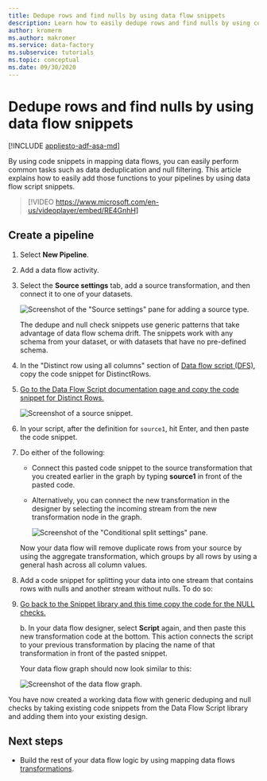 ```yaml
---
title: Dedupe rows and find nulls by using data flow snippets
description: Learn how to easily dedupe rows and find nulls by using code snippets in data flows
author: kromerm
ms.author: makromer
ms.service: data-factory
ms.subservice: tutorials
ms.topic: conceptual
ms.date: 09/30/2020
---
```


# Dedupe rows and find nulls by using data flow snippets

[!INCLUDE [appliesto-adf-asa-md](includes/appliesto-adf-asa-md.md)]

By using code snippets in mapping data flows, you can easily perform common tasks such as data deduplication and null filtering. This article explains how to easily add those functions to your pipelines by using data flow script snippets.
<br>
> [!VIDEO https://www.microsoft.com/en-us/videoplayer/embed/RE4GnhH]

## Create a pipeline

1. Select **New Pipeline**.

1. Add a data flow activity.

1. Select the **Source settings** tab, add a source transformation, and then connect it to one of your datasets.

    ![Screenshot of the "Source settings" pane for adding a source type.](media/data-flow/snippet-adf-2.png)

    The dedupe and null check snippets use generic patterns that take advantage of data flow schema drift. The snippets work with any schema from your dataset, or with datasets that have no pre-defined schema.

1. In the "Distinct row using all columns" section of [Data flow script (DFS)](./data-flow-script.md#distinct-row-using-all-columns), copy the code snippet for DistinctRows.

1. [Go to the Data Flow Script documentation page and copy the code snippet for Distinct Rows.](./data-flow-script.md#distinct-row-using-all-columns)

    ![Screenshot of a source snippet.](media/data-flow/snippet-adf-3.png)

1. In your script, after the definition for `source1`, hit Enter, and then paste the code snippet.

1. Do either of the following:

   * Connect this pasted code snippet to the source transformation that you created earlier in the graph by typing **source1** in front of the pasted code.

   * Alternatively, you can connect the new transformation in the designer by selecting the incoming stream from the new transformation node in the graph.

     ![Screenshot of the "Conditional split settings" pane.](media/data-flow/snippet-adf-4.png)

   Now your data flow will remove duplicate rows from your source by using the aggregate transformation, which groups by all rows by using a general hash across all column values.
    
1. Add a code snippet for splitting your data into one stream that contains rows with nulls and another stream without nulls. To do so:

1. [Go back to the Snippet library and this time copy the code for the NULL checks.](./data-flow-script.md#check-for-nulls-in-all-columns)

   b. In your data flow designer, select **Script** again, and then paste this new transformation code at the bottom. This action connects the script to your previous transformation by placing the name of that transformation in front of the pasted snippet.

   Your data flow graph should now look similar to this:

    ![Screenshot of the data flow graph.](media/data-flow/snippet-adf-1.png)

  You have now created a working data flow with generic deduping and null checks by taking existing code snippets from the Data Flow Script library and adding them into your existing design.

## Next steps

* Build the rest of your data flow logic by using mapping data flows [transformations](concepts-data-flow-overview.md).